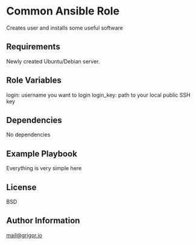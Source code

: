 Common Ansible Role
=========

Creates user and installs some useful software

Requirements
------------

Newly created Ubuntu/Debian server.

Role Variables
--------------

login: username you want to login
login_key: path to your local public SSH key

Dependencies
------------

No dependencies

Example Playbook
----------------

Everything is very simple here

License
-------

BSD

Author Information
------------------

mail@grigor.io
